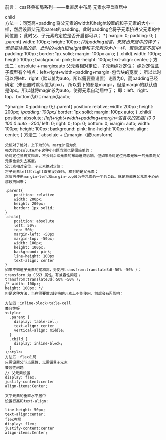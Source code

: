 
前言：
	css经典布局系列一——垂直居中布局
	元素水平垂直居中
	<body>
        <div class="parent">
        	<div class="child">
        	    child
        	</div>
        </div>
    </body>
	方法一：同宽高+padding
    将父元素的width和height设置的和子元素的大小一样，然后设置父元素parent的padding。此时padding会将子元素挤进父元素的中间位置；
    此时父、子元素的定位是否开启都可以；
    *{
        margin: 0;
        padding: 0;
    }
    .parent{
        width: 100px;
        height: 100px;
        /*将padding设置，来挤出来居中的样子；但是要注意的是，此时的width和height要和子元素的大小一样，否则还是不居中*/
        padding: 100px;
        border: 1px solid;
        margin: 100px auto;
    }
    .child{
        width: 100px;
        height: 100px;
        background: pink;
        line-height: 100px;
        text-align: center;
    }
	方法二：absolute + margin:auto
	父元素相对定位，子元素绝对定位；
    绝对定位盒子模型有个特点：left+right+width+padding+margin=包含块的宽度；
    所以此时可以将left、right（默认值为auto，所以需要重设置）设置为0，而padding已经确定（未设置时默认值为0px），
    所以剩下的都是margin，但是margin的默认值是0px。所以就将magin设为auto，使得元素自动居中了；
    即：left、right、top、bottom为0；margin为auto;

  *{margin: 0;padding: 0;}
  .parent{
      position: relative;
      width: 200px;
      height: 200px;
      /*padding: 100px;*/
      border: 1px solid;
      margin: 100px auto;
  }
  .child{
      position: absolute;
      /*left+right+width+padding+margin=包含块的宽度*/
       /*0 0 100 0 auto =300*/
      left: 0;
      right: 0;
      top: 0;
      bottom: 0;
      margin: auto;
      width: 100px;
      height: 100px;
      background: pink;
      line-height: 100px;
      text-align: center;
  }
	方法三：absolute + 负margin（或transform）

    父相对子绝对，上下为50%，margin设为负
    强大的absolute对于这种小问题当然也是很简单的；
    绝对定位脱离文档流，不会对后续元素的布局造成影响。但如果绝对定位元素是唯一的元素则父元素也会失去高度。
    父元素相对定位，子元素绝对定位；
    将子元素left和right直接设为50%，相对的是父元素；
    然后再使用margin-left和margin-top设为子元素的一半的负数。就是将偏离父元素中心的那段拽回来；

    .parent{
        position: relative;
        width: 200px;
        height: 200px;
        border: 1px solid;
    }
    .child{
        position: absolute;
        left: 50%;
        top: 50%;
        margin-left: -50px;
        margin-top: -50px;
        width: 100px;
        height: 100px;
        background: pink;
        line-height: 100px;
        text-align: center;
    }
	如果不知道子元素的宽和高，则使用transfrom:translate3d(-50% -50% )；
	transform 为 CSS3 属性，有兼容性问题；
	transfrom:translate3d(-50% -50% );
    /* width: 100px;
    height: 100px; */
	但是这种方法，当在需要做3d变换的元素上不能使用，前后会有所影响；

	方法四：inline-block+table-cell
    兼容性好
    <style>
      .parent {
        display: table-cell;
        text-align: center;
        vertical-align: middle;
      }
      .child {
        display: inline-block;
      }
    </style>
	方法五：flex布局
    只需设置父节点属性，无需设置子元素
    兼容性问题
    // 父元素设置
    display: flex;
    justify-content:center;
    align-items:Center;

	文字元素的垂直水平居中
    设置行高和text-align：

	line-height: 50px;
    text-align:center;
	flex布局
	display: flex;
    justify-content:center;
    align-items:Center;
